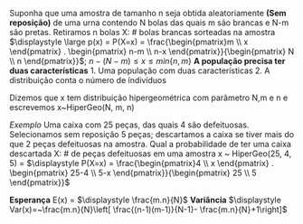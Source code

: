 Suponha que uma amostra de tamanho n seja obtida aleatoriamente **(Sem reposição)** de uma urna contendo N bolas das quais m são brancas e N-m são pretas.
	Retiramos n bolas
	X: # bolas brancas sorteadas na amostra
	$\displaystyle \large p(x) = P(X=x) = \frac{\begin{pmatrix}m \\ x \end{pmatrix} . \begin{pmatrix} n-m \\ n-x \end{pmatrix}}{\begin{pmatrix} N \\ n \end{pmatrix}}$; $n-(N-m) \leq x \leq min\{n,m\}$ 
	**A população precisa ter duas características**
	1. Uma população com duas características
	2. A distribuição conta o número de índivíduos

Dizemos que x tem distribuição hipergeométrica com parâmetro N,m e n e escrevemos x~HiperGeo(N, m, n)

*Exemplo* 
	Uma caixa com 25 peças, das quais 4 são defeituosas. Selecionamos sem reposição 5 peças; descartamos a caixa se tiver mais do que 2 peças defeituosas na amostra. Qual a probabilidade de ter uma caixa descartada
	X: # de peças defeituosas em uma amostra
	x ~ HiperGeo(25, 4, 5) = $\displaystyle P(X=x) = \frac{\begin{pmatrix}4 \\ x \end{pmatrix} . \begin{pmatrix} 25-4 \\ 5-x \end{pmatrix}}{\begin{pmatrix} 25 \\ 5 \end{pmatrix}}$

**Esperança**
	E(x) = $\displaystyle \frac{m.n}{N}$
**Variância**
	$\displaystyle Var(x)=~\frac{m.n}{N}\left[ \frac{(n-1)(m-1)}{N-1}- \frac{m.n}{N}+1\right]$
	